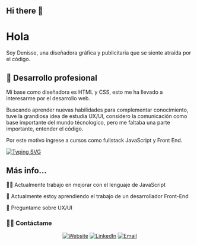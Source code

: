 ## Hi there 👋

<!--
**Byskachita/Byskachita** is a ✨ _special_ ✨ repository because its `README.md` (this file) appears on your GitHub profile.
-->

# Hola 
Soy Denisse, una diseñadora gráfica y publicitaria que se siente atraída por el código.





## 🚀 Desarrollo profesional


Mi base como diseñadora es HTML y CSS, esto me ha llevado a interesarme por el desarrollo web.

Buscando aprender nuevas habilidades para complementar conocimiento, tuve la grandiosa idea de estudia UX/UI, considero la comunicación como base importante del mundo técnologico, pero me faltaba una parte importante, entender el código.

Por este motivo ingrese a cursos como fullstack JavaScript y Front End.




[![Typing SVG](https://readme-typing-svg.demolab.com?font=Fira+Code&pause=1000&color=FF3ADD&width=435&lines=Te+invito+a+conocer+mi+trabajo)](https://git.io/typing-svg)


## Más info...
👩‍💻 Actualmente trabajo en mejorar con el lenguaje de JavaScript

🧠 Actualmente estoy aprendiendo el trabajo de un desarrollador Front-End

💬 Preguntame sobre UX/UI


<h3> 🤝🏻 Contáctame </h3>

<p align="center">
<a href="https://www.behance.net/denisserosf6cd" target="_blank"><img alt="Website" src="https://img.shields.io/badge/Website-www.behance.net/denisserosf6cd-blue?style=flat&logo=google-chrome"></a>
<a href="https://www.linkedin.com/in/denisserossel/" target="_blank"><img alt="LinkedIn" src="https://img.shields.io/badge/LinkedIn-@denisserossel-blue?style=flat&logo=linkedin"></a>
<a href="mailto:denisserosseln@gmail.com"><img alt="Email" src="https://img.shields.io/badge/Email-denisserosseln@gmail.com-blue?style=flat&logo=gmail"></a>
</p>
